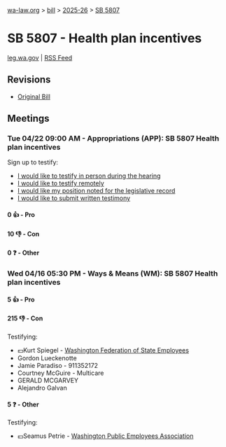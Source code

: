 [wa-law.org](/) > [bill](/bill/) > [2025-26](/bill/2025-26/) > [SB 5807](/bill/2025-26/sb/5807/)

# SB 5807 - Health plan incentives
[leg.wa.gov](https://app.leg.wa.gov/billsummary?BillNumber=5807&Year=2025&Initiative=false) | [RSS Feed](./rss.xml)

## Revisions
* [Original Bill](1/)

## Meetings
### Tue 04/22 09:00 AM - Appropriations (APP): SB 5807 Health plan incentives
Sign up to testify:
* [I would like to testify in person during the hearing](https://app.leg.wa.gov/csi/Testifier/Add?chamber=House&mId=33360&aId=167184&caId=26961&tId=1)
* [I would like to testify remotely](https://app.leg.wa.gov/csi/Testifier/Add?chamber=House&mId=33360&aId=167184&caId=26961&tId=2)
* [I would like my position noted for the legislative record](https://app.leg.wa.gov/csi/Testifier/Add?chamber=House&mId=33360&aId=167184&caId=26961&tId=3)
* [I would like to submit written testimony](https://app.leg.wa.gov/csi/Testifier/Add?chamber=House&mId=33360&aId=167184&caId=26961&tId=4)

#### 0 👍 - Pro

#### 10 👎 - Con

#### 0 ❓ - Other

### Wed 04/16 05:30 PM - Ways & Means (WM): SB 5807 Health plan incentives
#### 5 👍 - Pro

#### 215 👎 - Con
Testifying:
* 💵Kurt Spiegel - [Washington Federation of State Employees](/org/washington_federation_of_state_employees/)
* Gordon Lueckenotte
* Jamie Paradiso - 911352172
* Courtney McGuire - Multicare
* GERALD MCGARVEY
* Alejandro Galvan

#### 5 ❓ - Other
Testifying:
* 💵Seamus Petrie - [Washington Public Employees Association](/org/washington_public_employees_association/)
